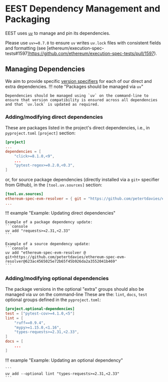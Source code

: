 # EEST Dependency Management and Packaging

EEST uses [`uv`](https://docs.astral.sh/uv/) to manage and pin its dependencies.

Please use `uv>=0.7.0` to ensure `uv` writes `uv.lock` files with consistent fields and formatting (see [ethereum/execution-spec-tests#1597]https://github.com/ethereum/execution-spec-tests/pull/1597).

## Managing Dependencies

We aim to provide specific [version specifiers](https://peps.python.org/pep-0440/#version-specifiers) for each of our direct and extra dependencies.
!!! note "Packages should be managed via `uv`"

    Dependencies should be managed using `uv` on the command-line to ensure that version compatibility is ensured across all dependencies and that `uv.lock` is updated as required.

### Adding/modifying direct dependencies

These are packages listed in the project's direct dependencies, i.e., in `pyproject.toml` `[project]` section:

```toml
[project]
...
dependencies = [
    "click>=8.1.0,<9",
    ...
    "pytest-regex>=0.2.0,<0.3",
]
```

or, for source package dependencies (directly installed via a `git+` specifier from Github), in the `[tool.uv.sources]` section:

```toml
[tool.uv.sources]
ethereum-spec-evm-resolver = { git = "https://github.com/petertdavies/ethereum-spec-evm-resolver", rev = \
...
```

!!! example "Example: Updating direct dependencies"

    Example of a package dependency update:
    ```console
    uv add "requests>=2.31,<2.33"
    ```

    Example of a source dependency update:
    ```console
    uv add "ethereum-spec-evm-resolver @ git+https://github.com/petertdavies/ethereum-spec-evm-resolver@623ac4565025e72b65f45b926da2a3552041b469"
    ```

### Adding/modifying optional dependencies

The package versions in the optional "extra" groups should also be managed via uv on the command-line These are the: `lint`, `docs`, `test` optional groups defined in the `pyproject.toml`:

```toml
[project.optional-dependencies]
test = ["pytest-cov>=4.1.0,<5"]
lint = [
    "ruff==0.9.4",
    "mypy>=1.15.0,<1.16",
    "types-requests>=2.31,<2.33",
]
docs = [
    ...
]
```

!!! example "Example: Updating an optional dependency"

    ```
    uv add --optional lint "types-requests>=2.31,<2.33"
    ```
